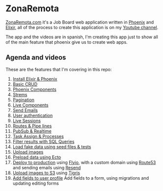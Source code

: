 # ZonaRemota

[ZonaRemota.com](https://ZonaRemota.com) it's a Job Board web application written in [Phoenix](https://phoenixframework.org) and [Elixir](https://elixir-lang.org), all of the process to create this application is on my [Youtube channel](https://www.youtube.com/@joselodev).

The app and the videos are in spanish, I'm creating this app just to show all of the main feature that phoenix give us to create web apps.

## Agenda and videos

These are the features that I'm covering in this repo:

 1. [Install Elixir & Phoenix](https://youtu.be/cWyYmW7aM1M)
 2. [Basic CRUD](https://youtu.be/ADh8tKTD5qU)
 3. [Phoenix Components](https://youtu.be/hTGrvcE2yzk)
 4. [Strems](https://youtu.be/GBkPkatF-T4)
 5. [Pagination](https://youtu.be/ttKKWBMUmgk)
 6. [Live Components](https://youtu.be/V5jtf4sAAfE)
 7. [Send Emails](https://youtu.be/WvieKQH2eIQ)
 8. [User authentication](https://youtu.be/eKugQyoF-IE)
 9. [Live Sessions](https://youtu.be/4oyU7vXzD3w)
 10. [Routes & Pipe lines](https://youtu.be/hOBc1-lyjWs)
 11. [PubSub & Realtime](https://youtu.be/9NDLps4GZFI)
 12. [Task Assign & Processes](https://youtu.be/CR8fuWMEB14) 
 13. [Filter results with SQL Queries](https://youtu.be/nj5jLEX1F4Q)
 14. [Load fake data using seed files & tests](https://youtu.be/qNBMbILef3Q)
 15. [Upload images](https://youtu.be/VGpxKj7pjOQ)
 16. [Preload data using Ecto](https://youtu.be/AyAZRhXXwew)
 17. [Deploy to production](https://youtu.be/D-qVyvQUUIU) using [Flyio](https://fly.io/), with a custom domain using [Route53](https://aws.amazon.com/route53/) and sending emails using [Resend](https://resend.com/)
 18. [Upload images to S3](https://youtu.be/cMKoLZnlfQA) using [Tigris](https://www.tigrisdata.com/docs/sdks/s3/aws-elixir-sdk/)
 19. [Add fields to user profile](https://youtu.be/ZZp0s-oWavY) Add fields to a form, using migrations and updating editing forms
